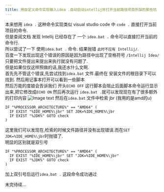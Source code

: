 ```yaml
---
title: 用自定义命令实现输入idea .自动启动intellij并打开当前路径项目所踩的那些坑 (1) 
---
```


本来想用 `idea .` 这种命令实现类似 visual studio code 中 `code .`  直接打开当前项目的命令.  
但是查阅文档 发现 Intellij 已经存在了 一个 `idea.bat .` 命令可以直接打开当前的命令行.  
所以尝试了一下 使用`idea.bat .` 命令. 结果抛错 `此时不应有 Intellij/`.  
百度一下发现出现这个错误的原因是因为路径中出现了空格符号 `/Intellij Idea/` 只要把文件提出来提出来执行就没有问题了.  
但是如果仅仅这样照做的话,我还水什么文啊.  
首先先不管这个错误,先尝试找到`idea.bat` 文件.最终在 安装文件的根目录下可以找到.  然后用记事本打开可以看到一些脚本  
然后万能的度娘会告诉我们 开头`ECHO OFF` 这行脚本会阻止后面脚本命令运行显示出来,把它修改成`ECHO ON` 然后再次运行
`idea.bat .`就可以发现现在有了很多额外的打印内容
![Image text]("\\images\\blankspaceeer.png")
然后在`idea.bat` 文件中检索 jbr (我用的是amd的u)
```
IF "%PROCESSOR_ARCHITECTURE%" == "AMD64" (
  IF EXIST "%IDE_HOME%\jbr" SET JDK=%IDE_HOME%\jbr
  IF EXIST "%JDK%" GOTO check
)
```
这里我们可以发现在,检索的时候文件路径并没有出现错误.而在`SET JDK=%IDE_HOME%\jbr`时抛错了.  
明显的区别就是双引号 
```
IF "%PROCESSOR_ARCHITECTURE%" == "AMD64" (
  IF EXIST "%IDE_HOME%\jbr" SET "JDK=%IDE_HOME%\jbr"
  IF EXIST "%JDK%" GOTO check
)
```
加上双引号后运行`idea.bat .` 这段命令成功通过  


未完待续...



